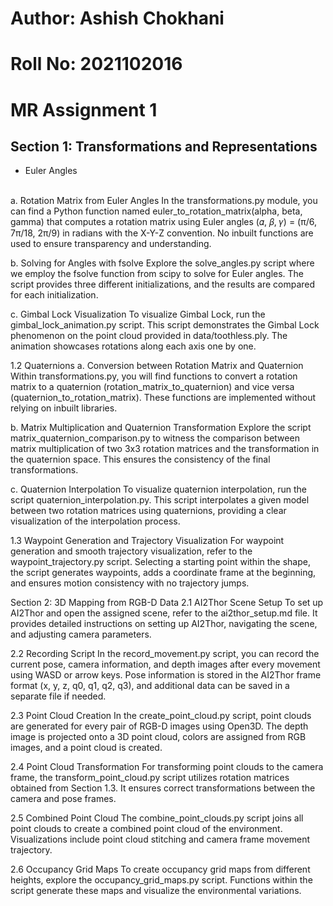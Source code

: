 # Author: Ashish Chokhani
# Roll No: 2021102016
# MR Assignment 1

## Section 1: Transformations and Representations
- Euler Angles
<br />
a. Rotation Matrix from Euler Angles
In the transformations.py module, you can find a Python function named euler_to_rotation_matrix(alpha, beta, gamma) that computes a rotation matrix using Euler angles (𝛼, 𝛽, 𝛾) = (π/6, 7π/18, 2π/9) in radians with the X-Y-Z convention. No inbuilt functions are used to ensure transparency and understanding.

b. Solving for Angles with fsolve
Explore the solve_angles.py script where we employ the fsolve function from scipy to solve for Euler angles. The script provides three different initializations, and the results are compared for each initialization.

c. Gimbal Lock Visualization
To visualize Gimbal Lock, run the gimbal_lock_animation.py script. This script demonstrates the Gimbal Lock phenomenon on the point cloud provided in data/toothless.ply. The animation showcases rotations along each axis one by one.

1.2 Quaternions
a. Conversion between Rotation Matrix and Quaternion
Within transformations.py, you will find functions to convert a rotation matrix to a quaternion (rotation_matrix_to_quaternion) and vice versa (quaternion_to_rotation_matrix). These functions are implemented without relying on inbuilt libraries.

b. Matrix Multiplication and Quaternion Transformation
Explore the script matrix_quaternion_comparison.py to witness the comparison between matrix multiplication of two 3x3 rotation matrices and the transformation in the quaternion space. This ensures the consistency of the final transformations.

c. Quaternion Interpolation
To visualize quaternion interpolation, run the script quaternion_interpolation.py. This script interpolates a given model between two rotation matrices using quaternions, providing a clear visualization of the interpolation process.

1.3 Waypoint Generation and Trajectory Visualization
For waypoint generation and smooth trajectory visualization, refer to the waypoint_trajectory.py script. Selecting a starting point within the shape, the script generates waypoints, adds a coordinate frame at the beginning, and ensures motion consistency with no trajectory jumps.

Section 2: 3D Mapping from RGB-D Data
2.1 AI2Thor Scene Setup
To set up AI2Thor and open the assigned scene, refer to the ai2thor_setup.md file. It provides detailed instructions on setting up AI2Thor, navigating the scene, and adjusting camera parameters.

2.2 Recording Script
In the record_movement.py script, you can record the current pose, camera information, and depth images after every movement using WASD or arrow keys. Pose information is stored in the AI2Thor frame format (x, y, z, q0, q1, q2, q3), and additional data can be saved in a separate file if needed.

2.3 Point Cloud Creation
In the create_point_cloud.py script, point clouds are generated for every pair of RGB-D images using Open3D. The depth image is projected onto a 3D point cloud, colors are assigned from RGB images, and a point cloud is created.

2.4 Point Cloud Transformation
For transforming point clouds to the camera frame, the transform_point_cloud.py script utilizes rotation matrices obtained from Section 1.3. It ensures correct transformations between the camera and pose frames.

2.5 Combined Point Cloud
The combine_point_clouds.py script joins all point clouds to create a combined point cloud of the environment. Visualizations include point cloud stitching and camera frame movement trajectory.

2.6 Occupancy Grid Maps
To create occupancy grid maps from different heights, explore the occupancy_grid_maps.py script. Functions within the script generate these maps and visualize the environmental variations.
